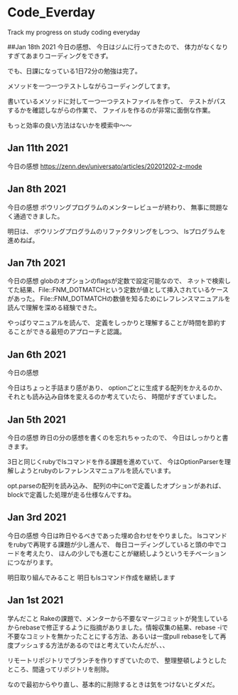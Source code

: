 # Code_Everday
Track my progress on study coding everyday

##Jan 18th 2021
今日の感想、
今日はジムに行ってきたので、
体力がなくなりすぎてあまりコーディングをできず。

でも、日課になっている1日72分の勉強は完了。

メソッドを一つ一つテストしながらコーディングしてます。

書いているメソッドに対して一つ一つテストファイルを作って、
テストがパスするかを確認しながらの作業で、
ファイルを作るのが非常に面倒な作業。

もっと効率の良い方法はないかを模索中〜〜

## Jan 11th 2021
今日の感想
https://zenn.dev/universato/articles/20201202-z-mode

## Jan 8th 2021
今日の感想
ボウリングプログラムのメンターレビューが終わり、
無事に問題なく通過できました。

明日は、
ボウリングプログラムのリファクタリングをしつつ、
lsプログラムを進めねば。


## Jan 7th 2021
今日の感想
globのオプションのflagsが定数で設定可能なので、
ネットで検索してた結果、File::FNM_DOTMATCHという定数が値として挿入されているケースがあった。
File::FNM_DOTMATCHの数値を知るためにレフレンスマニュアルを読んで理解を深める経験できた。

やっぱりマニュアルを読んで、
定義をしっかりと理解することが時間を節約することができる最短のアプローチと認識。

## Jan 6th 2021
今日の感想

今日はちょっと手詰まり感があり、
optionごとに生成する配列をかえるのか、
それとも読み込み自体を変えるのか考えていたら、
時間がすぎていました。

## Jan 5th 2021
今日の感想
昨日の分の感想を書くのを忘れちゃったので、
今日はしっかりと書きます。

3日と同じくrubyでlsコマンドを作る課題を進めていて、
今はOptionParserを理解しようとrubyのレファレンスマニュアルを読んでいます。

opt.parseの配列を読み込み、
配列の中にonで定義したオプションがあれば、
blockで定義した処理が走る仕様なんですね。

## Jan 3rd 2021
今日の感想
今日は昨日やるべきであった埋め合わせをやりました。
lsコマンドをrubyで再現する課題が少し進んで、
毎日コーディングしていると頭の中でコードを考えたり、
ほんの少しでも進むことが継続しようというモチベーションにつながります。

明日取り組んでみること
明日もlsコマンド作成を継続します

## Jan 1st 2021

学んだこと
Rakeの課題で、メンターから不要なマージコミットが発生しているからrebaseで修正するように指摘がありました。情報収集の結果、rebase -iで不要なコミットを無かったことにする方法、あるいは一度pull rebaseをして再度プッシュする方法があるのではと考えていたんだが、、、

リモートリポジトリでブランチを作りすぎていたので、
整理整頓しようとしたところ、間違ってリポジトリを削除。

なので最初からやり直し、基本的に削除するときは気をつけないとダメだ。
